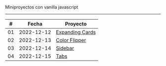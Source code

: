 Miniproyectos con vanilla javascript

<hr>

|  #  | Fecha      | Proyecto                                                                                                         |
| :-: | ---------- | ---------------------------------------------------------------------------------------------------------------- |
| 01  | 2022-12-12 | [Expanding Cards](https://github.com/matiasgimenezdev/vanilla-javascript-projects/tree/main/expanding-cards)<br> |
| 02  | 2022-12-13 | [Color Flipper](https://github.com/matiasgimenezdev/vanilla-javascript-projects/tree/main/color-flipper)<br>     |
| 03  | 2022-12-14 | [Sidebar](https://github.com/matiasgimenezdev/vanilla-javascript-projects/tree/main/sidebar)<br>                 |
| 04  | 2022-12-15 | [Tabs](https://github.com/matiasgimenezdev/vanilla-javascript-projects/tree/main/tabs)<br>                       |
